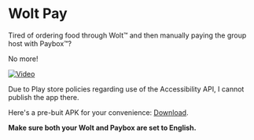# Wolt Pay

Tired of ordering food through Wolt™ and then manually paying the group host with Paybox™?

No more!

[![Video](http://img.youtube.com/vi/qZAR7HbG6Ls/0.jpg)](http://www.youtube.com/watch?v=qZAR7HbG6Ls "Wolt Pay - demonstration")

Due to Play store policies regarding use of the Accessibility API, I cannot publish the app there.

Here's a pre-buit APK for your convenience: [Download](https://github.com/Wazzaps/woltpay/releases/latest).

**Make sure both your Wolt and Paybox are set to English.**
